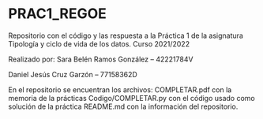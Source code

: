 # PRAC1_REGOE
Repositorio con el código y las respuesta a la Práctica 1 de la asignatura Tipología y ciclo de vida de los datos. 
Curso 2021/2022

Realizado por: 
Sara Belén Ramos González – 42221784V

Daniel Jesús Cruz Garzón – 77158362D

En el repositorio se encuentran los archivos:
COMPLETAR.pdf con la memoria de la prácticas
Codigo/COMPLETAR.py con el código usado como solución de la práctica
README.md con la información del repositorio.
